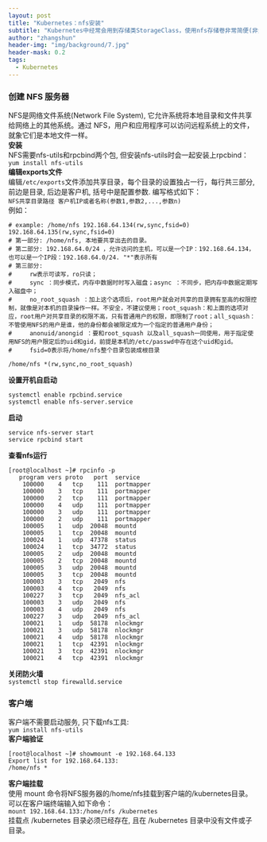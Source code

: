 ```yaml
---
layout: post
title: "Kubernetes：nfs安装"
subtitle: "Kubernetes中经常会用到存储类StorageClass，使用nfs存储卷非常简便(非生产环境)"
author: "zhangshun"
header-img: "img/background/7.jpg"
header-mask: 0.2
tags:
  - Kubernetes
---
```


### 创建 NFS 服务器

NFS是网络文件系统(Network File System), 它允许系统将本地目录和文件共享给网络上的其他系统。通过 NFS，用户和应用程序可以访问远程系统上的文件，就象它们是本地文件一样。<br>
**安装**<br>
NFS需要nfs-utils和rpcbind两个包, 但安装nfs-utils时会一起安装上rpcbind：<br>
`yum install nfs-utils`<br>
**编辑exports文件**<br>
编辑`/etc/exports`文件添加共享目录，每个目录的设置独占一行，每行共三部分, 前边是目录, 后边是客户机, 括号中是配置参数. 编写格式如下：<br>
`NFS共享目录路径 客户机IP或者名称(参数1,参数2,...,参数n)`<br>
例如：
```
# example: /home/nfs 192.168.64.134(rw,sync,fsid=0)  192.168.64.135(rw,sync,fsid=0)   
# 第一部分: /home/nfs, 本地要共享出去的目录。
# 第二部分: 192.168.64.0/24 ，允许访问的主机，可以是一个IP：192.168.64.134，也可以是一个IP段：192.168.64.0/24. "*"表示所有
# 第三部分:
#     rw表示可读写，ro只读；
#     sync ：同步模式，内存中数据时时写入磁盘；async ：不同步，把内存中数据定期写入磁盘中；
#     no_root_squash ：加上这个选项后，root用户就会对共享的目录拥有至高的权限控制，就像是对本机的目录操作一样。不安全，不建议使用；root_squash：和上面的选项对应，root用户对共享目录的权限不高，只有普通用户的权限，即限制了root；all_squash：不管使用NFS的用户是谁，他的身份都会被限定成为一个指定的普通用户身份；
#     anonuid/anongid ：要和root_squash 以及all_squash一同使用，用于指定使用NFS的用户限定后的uid和gid，前提是本机的/etc/passwd中存在这个uid和gid。
#     fsid=0表示将/home/nfs整个目录包装成根目录

/home/nfs *(rw,sync,no_root_squash)
```
**设置开机自启动**
```
systemctl enable rpcbind.service
systemctl enable nfs-server.service
```
**启动**
```
service nfs-server start
service rpcbind start
```
**查看nfs运行**
```
[root@localhost ~]# rpcinfo -p
   program vers proto   port  service
    100000    4   tcp    111  portmapper
    100000    3   tcp    111  portmapper
    100000    2   tcp    111  portmapper
    100000    4   udp    111  portmapper
    100000    3   udp    111  portmapper
    100000    2   udp    111  portmapper
    100005    1   udp  20048  mountd
    100005    1   tcp  20048  mountd
    100024    1   udp  47378  status
    100024    1   tcp  34772  status
    100005    2   udp  20048  mountd
    100005    2   tcp  20048  mountd
    100005    3   udp  20048  mountd
    100005    3   tcp  20048  mountd
    100003    3   tcp   2049  nfs
    100003    4   tcp   2049  nfs
    100227    3   tcp   2049  nfs_acl
    100003    3   udp   2049  nfs
    100003    4   udp   2049  nfs
    100227    3   udp   2049  nfs_acl
    100021    1   udp  58178  nlockmgr
    100021    3   udp  58178  nlockmgr
    100021    4   udp  58178  nlockmgr
    100021    1   tcp  42391  nlockmgr
    100021    3   tcp  42391  nlockmgr
    100021    4   tcp  42391  nlockmgr
```
**关闭防火墙**<br>
`systemctl stop firewalld.service`

### 客户端

客户端不需要启动服务, 只下载nfs工具:<br>
`yum install nfs-utils`<br>
**客户端验证**
```
[root@localhost ~]# showmount -e 192.168.64.133
Export list for 192.168.64.133:
/home/nfs *
```
**客户端挂载**<br>
使用 mount 命令将NFS服务器的/home/nfs挂载到客户端的/kubernetes目录。可以在客户端终端输入如下命令：<br>
`mount 192.168.64.133:/home/nfs /kubernetes`<br>
挂载点 /kubernetes 目录必须已经存在, 且在 /kubernetes 目录中没有文件或子目录。
